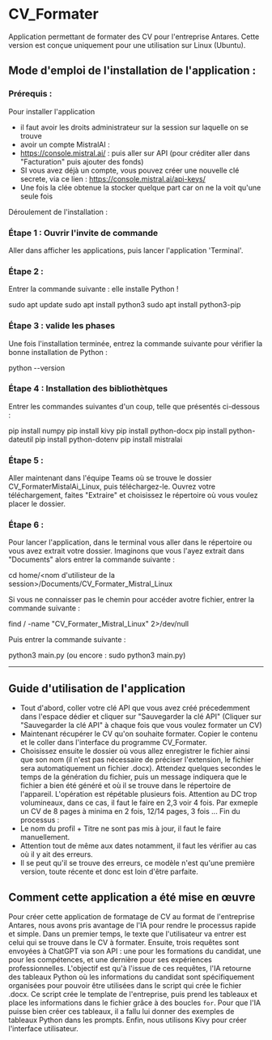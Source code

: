 # CV_Formater

Application permettant de formater des CV pour l'entreprise Antares. Cette version est conçue uniquement pour une utilisation sur Linux (Ubuntu).

## Mode d'emploi de l'installation de l'application :

### Prérequis :

Pour installer l'application
- il faut avoir les droits administrateur sur la session sur laquelle on se trouve 
- avoir un compte MistralAI : 
- https://console.mistral.ai/ : puis aller sur API (pour créditer aller dans "Facturation" puis ajouter des fonds) 
- SI vous avez déjà un compte, vous pouvez créer une nouvelle clé secrete, via ce lien : https://console.mistral.ai/api-keys/
- Une fois la clée obtenue la stocker quelque part car on ne la voit qu'une seule fois  

Déroulement de l'installation : 

### Étape 1 : Ouvrir l'invite de commande 

Aller dans afficher les applications, puis lancer l'application 'Terminal'.

### Étape 2 :

Entrer la commande suivante : elle installe Python !

sudo apt update
sudo apt install python3
sudo apt install python3-pip

### Étape 3 : valide les phases 

Une fois l'installation terminée, entrez la commande suivante pour vérifier la bonne installation de Python :

python --version

### Étape 4 : Installation des bibliothètques 

Entrer les commandes suivantes d'un coup, telle que présentés ci-dessous : 

pip install numpy
pip install kivy
pip install python-docx
pip install python-dateutil
pip install python-dotenv
pip install mistralai

### Étape 5 :

Aller maintenant dans l'équipe Teams où se trouve le dossier CV_FormaterMistalAi_Linux, puis téléchargez-le. Ouvrez votre téléchargement, faites "Extraire" et choisissez le répertoire où vous voulez placer le dossier.

### Étape 6 :

Pour lancer l'application, dans le terminal vous aller dans le répertoire ou vous avez extrait votre dossier. Imaginons que vous l'ayez extrait dans "Documents" alors entrer la commande suivante :

cd home/<nom d'utilisteur de la session>/Documents/CV_Formater_Mistral_Linux

Si vous ne connaisser pas le chemin pour accéder avotre fichier, entrer la commande suivante :

find / -name "CV_Formater_Mistral_Linux" 2>/dev/null

Puis entrer la commande suivante : 

python3 main.py (ou encore : sudo python3 main.py)

---------------------------------------------------------------------------------

## Guide d'utilisation de l'application

- Tout d'abord, coller votre clé API que vous avez créé précedemment dans l'espace dédier et cliquer sur "Sauvegarder la clé API" (Cliquer sur "Sauvegarder la clé API" à chaque fois que vous voulez formater un CV)
- Maintenant récupérer le CV qu'on souhaite formater. Copier le contenu et le coller dans l'interface du programme CV_Formater. 
- Choisissez ensuite le dossier où vous allez enregistrer le fichier ainsi que son nom (il n'est pas nécessaire de préciser l'extension, le fichier sera automatiquement un fichier .docx). 
Attendez quelques secondes le temps de la génération du fichier, puis un message indiquera que le fichier a bien été généré et où il se trouve dans le répertoire de l'appareil. 
L'opération est répétable plusieurs fois. 
Attention au DC trop volumineaux, dans ce cas, il faut le faire en 2,3 voir 4 fois. Par exmeple un CV de 8 pages à minima en 2 fois, 12/14 pages, 3 fois ...
Fin du processus : 
- Le nom du profil + Titre ne sont pas mis à jour, il faut le faire manuellement. 
- Attention tout de même aux dates notamment, il faut les vérifier au cas où il y ait des erreurs.
- Il se peut qu'il se trouve des erreurs, ce modèle n'est qu'une première version, toute récente et donc est loin d'être parfaite.


## Comment cette application a été mise en œuvre

Pour créer cette application de formatage de CV au format de l'entreprise Antares, nous avons pris avantage de l'IA pour rendre le processus rapide et simple. Dans un premier temps, le texte que l'utilisateur va entrer est celui qui se trouve dans le CV à formater. Ensuite, trois requêtes sont envoyées à ChatGPT via son API : une pour les formations du candidat, une pour les compétences, et une dernière pour ses expériences professionnelles. L'objectif est qu'à l'issue de ces requêtes, l'IA retourne des tableaux Python où les informations du candidat sont spécifiquement organisées pour pouvoir être utilisées dans le script qui crée le fichier .docx. Ce script crée le template de l'entreprise, puis prend les tableaux et place les informations dans le fichier grâce à des boucles `for`. Pour que l'IA puisse bien créer ces tableaux, il a fallu lui donner des exemples de tableaux Python dans les prompts. Enfin, nous utilisons Kivy pour créer l'interface utilisateur.



